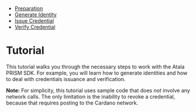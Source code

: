 - [Preparation](preparation.md)
- [Generate Identity](generate-identity.md)
- [Issue Credential](issue-credential.md)
- [Verify Credential](verify-credential.md)

# Tutorial

This tutorial walks you through the necessary steps to work with the Atala PRISM SDK. For example, you will learn how to generate identities and how to deal with credentials issuance and verification.

**Note:** For simplicity, this tutorial uses sample code that does *not* involve any network calls. The only limitation is the inability to revoke a credential, because that requires posting to the Cardano network.
